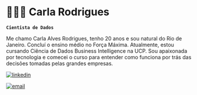 # 👩🏽‍💻 Carla Rodrigues

**`Cientista de Dados`**

Me chamo Carla Alves Rodrigues, tenho 20 anos e sou natural do Rio de Janeiro. Concluí o ensino médio no Força Máxima. Atualmente, estou cursando Ciência de Dados Business Intelligence na UCP. Sou apaixonada por tecnologia e comecei o curso para entender como funciona por trás das decisões tomadas pelas grandes empresas. 

<p align="left">
    <a href="https://www.linkedin.com/in/carla-rodrigues-0331a91bb/">
        <img 
            alt="linkedin" 
            title="LinkedIn" 
            src="  https://custom-icon-badges.demolab.com/badge/-linkedin-blue.svg?logo=box&logoSource=feather"
        />
    </a>
<p align="left">
    <a href="https://is.gd/carlarodrigues">
        <img 
            alt="email" 
            title="Contate me" 
            src="https://custom-icon-badges.demolab.com/badge/-carlarod756@gmail.com-red?style=for-the-badge&logo=mail&label=Contate me"
        />
    </a>
